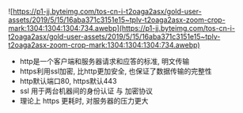 ![https://p1-jj.byteimg.com/tos-cn-i-t2oaga2asx/gold-user-assets/2019/5/15/16aba371c3151e15~tplv-t2oaga2asx-zoom-crop-mark:1304:1304:1304:734.awebp](https://p1-jj.byteimg.com/tos-cn-i-t2oaga2asx/gold-user-assets/2019/5/15/16aba371c3151e15~tplv-t2oaga2asx-zoom-crop-mark:1304:1304:1304:734.awebp)

- http是一个客户端和服务器请求和应答的标准, 明文传输
- https利用ssl加密, 比http更加安全, 也保证了数据传输的完整性
- http默认端口80, https默认443
- ssl 用于两台机器间的身份认证 与 加密协议
- 理论上 https 更耗时, 对服务器的压力更大